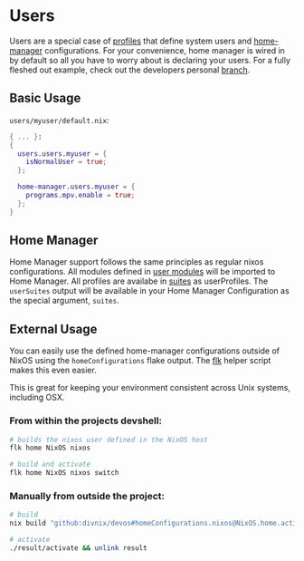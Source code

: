 # Users

Users are a special case of [profiles](../profiles) that define system
users and [home-manager][home-manager] configurations. For your convenience,
home manager is wired in by default so all you have to worry about is declaring
your users. For a fully fleshed out example, check out the developers personal
[branch](https://github.com/divnix/devos/tree/nrd/users/nrd/default.nix).

## Basic Usage
`users/myuser/default.nix`:
```nix
{ ... }:
{
  users.users.myuser = {
    isNormalUser = true;
  };

  home-manager.users.myuser = {
    programs.mpv.enable = true;
  };
}

```

## Home Manager
Home Manager support follows the same principles as regular nixos configurations.
All modules defined in [user modules](./modules/module-list.nix) will be imported to 
Home Manager. All profiles are availabe in [suites](../suites/default.nix) as userProfiles.
The `userSuites` output will be available in your Home Manager Configuration as
the special argument, `suites`.

## External Usage
You can easily use the defined home-manager configurations outside of NixOS
using the `homeConfigurations` flake output. The [flk](../doc/flk) helper 
script makes this even easier.

This is great for keeping your environment consistent across Unix systems,
including OSX.

### From within the projects devshell:
```sh
# builds the nixos user defined in the NixOS host
flk home NixOS nixos

# build and activate
flk home NixOS nixos switch
```

### Manually from outside the project:
```sh
# build
nix build "github:divnix/devos#homeConfigurations.nixos@NixOS.home.activationPackage"

# activate
./result/activate && unlink result
```

[home-manager]: https://nix-community.github.io/home-manager
